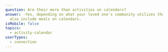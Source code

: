 ```yaml
---
question: Are their more than activities on calendars?
answer: -Yes, depending on what your loved one's community utilizes they may
  also include meals on calendars.
isMobile: false
topics:
  - activity-calendar
userTypes:
  - connection
---
```

